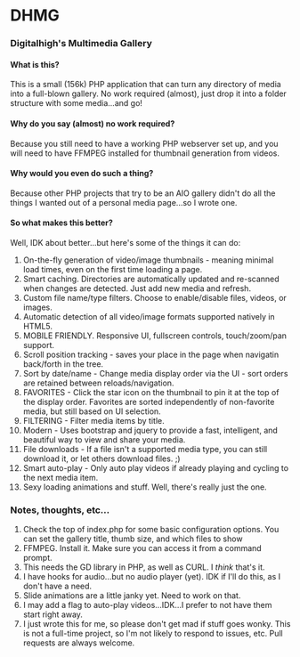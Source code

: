 # DHMG
### Digitalhigh's Multimedia Gallery

#### What is this?

This is a small (156k) PHP application that can turn any directory of media into a full-blown gallery. No work required (almost), just drop it into a folder structure with some media...and go!

#### Why do you say (almost) no work required?

Because you still need to have a working PHP webserver set up, and you will need to have FFMPEG installed for thumbnail generation from videos.

#### Why would you even do such a thing?

Because other PHP projects that try to be an AIO gallery didn't do all the things I wanted out of a personal media page...so I wrote one.

#### So what makes this better?

Well, IDK about better...but here's some of the things it can do:

1. On-the-fly generation of video/image thumbnails - meaning minimal load times, even on the first time loading a page.
2. Smart caching. Directories are automatically updated and re-scanned when changes are detected. Just add new media and refresh.
3. Custom file name/type filters. Choose to enable/disable files, videos, or images.
4. Automatic detection of all video/image formats supported natively in HTML5.
5. MOBILE FRIENDLY. Responsive UI, fullscreen controls, touch/zoom/pan support.
6. Scroll position tracking - saves your place in the page when navigatin back/forth in the tree.
7. Sort by date/name - Change media display order via the UI - sort orders are retained between reloads/navigation.
8. FAVORITES - Click the star icon on the thumbnail to pin it at the top of the display order. Favorites are sorted independently of non-favorite media, but still based on UI selection.
9. FILTERING - Filter media items by title.
10. Modern - Uses bootstrap and jquery to provide a fast, intelligent, and beautiful way to view and share your media.
11. File downloads - If a file isn't a supported media type, you can still download it, or let others download files. ;)
12. Smart auto-play - Only auto play videos if already playing and cycling to the next media item.
13. Sexy loading animations and stuff. Well, there's really just the one.


### Notes, thoughts, etc...

1. Check the top of index.php for some basic configuration options. You can set the gallery title, thumb size, and which files to show
2. FFMPEG. Install it. Make sure you can access it from a command prompt.
3. This needs the GD library in PHP, as well as CURL. I *think* that's it.
4. I have hooks for audio...but no audio player (yet). IDK if I'll do this, as I don't have a need.
5. Slide animations are a little janky yet. Need to work on that.
6. I may add a flag to auto-play videos...IDK...I prefer to not have them start right away.
7. I just wrote this for me, so please don't get mad if stuff goes wonky. This is not a full-time project, so I'm not likely to respond to issues, etc. Pull requests are always welcome.
